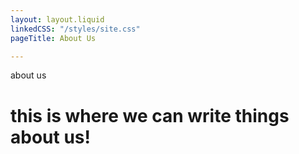 ```yaml
---
layout: layout.liquid
linkedCSS: "/styles/site.css"
pageTitle: About Us

---
```

about us

# this is where we can write things about us!